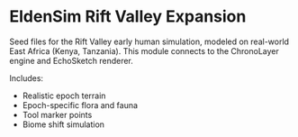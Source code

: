 # EldenSim Rift Valley Expansion

Seed files for the Rift Valley early human simulation, modeled on real-world East Africa (Kenya, Tanzania). This module connects to the ChronoLayer engine and EchoSketch renderer.

Includes:
- Realistic epoch terrain
- Epoch-specific flora and fauna
- Tool marker points
- Biome shift simulation